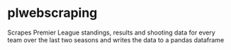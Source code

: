 # plwebscraping
Scrapes Premier League standings, results and shooting data for every team over the last two seasons and writes the data to a pandas dataframe
